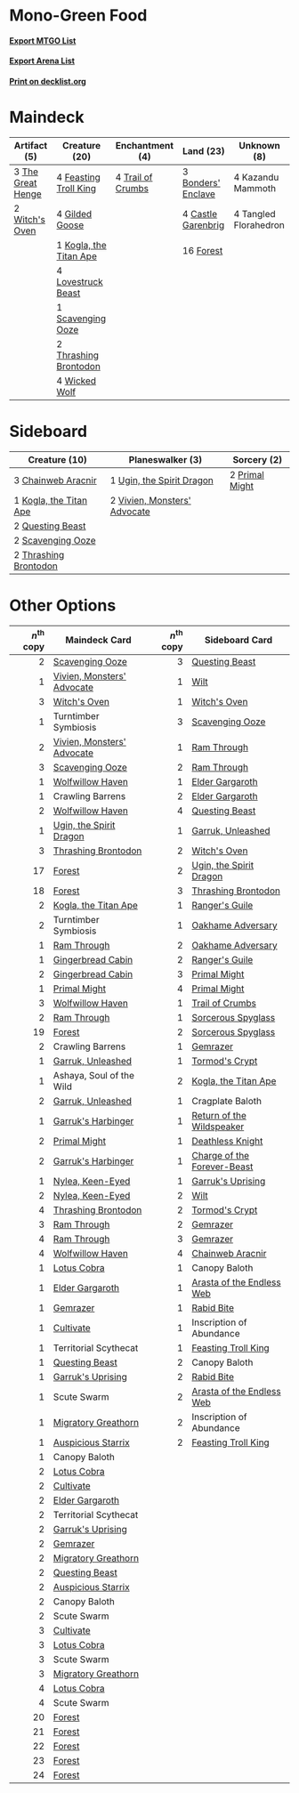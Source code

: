 # Mono-Green Food

#### [Export MTGO List](../collection/Mono-Green%20Food/Mono-Green%20Food.txt)
#### [Export Arena List](../collection/Mono-Green%20Food/Mono-Green%20Food_arena.txt)
#### [Print on decklist.org](http://decklist.org/?deckmain=3%09Bonders'%20Enclave%0A4%09Castle%20Garenbrig%0A4%09Feasting%20Troll%20King%0A16%09Forest%0A4%09Gilded%20Goose%0A4%09Kazandu%20Mammoth%0A1%09Kogla,%20the%20Titan%20Ape%0A4%09Lovestruck%20Beast%0A1%09Scavenging%20Ooze%0A4%09Tangled%20Florahedron%0A3%09The%20Great%20Henge%0A2%09Thrashing%20Brontodon%0A4%09Trail%20of%20Crumbs%0A4%09Wicked%20Wolf%0A2%09Witch's%20Oven&deckside=3%09Chainweb%20Aracnir%0A1%09Kogla,%20the%20Titan%20Ape%0A2%09Primal%20Might%0A2%09Questing%20Beast%0A2%09Scavenging%20Ooze%0A2%09Thrashing%20Brontodon%0A1%09Ugin,%20the%20Spirit%20Dragon%0A2%09Vivien,%20Monsters'%20Advocate)
# Maindeck

|                                        Artifact (5)                                        |                                          Creature (20)                                          |                                      Enchantment (4)                                       |                                          Land (23)                                          |     Unknown (8)     |
|--------------------------------------------------------------------------------------------|-------------------------------------------------------------------------------------------------|--------------------------------------------------------------------------------------------|---------------------------------------------------------------------------------------------|---------------------|
|3 [The Great Henge](http://gatherer.wizards.com/Pages/Card/Details.aspx?multiverseid=473123)|4 [Feasting Troll King](http://gatherer.wizards.com/Pages/Card/Details.aspx?multiverseid=473114) |4 [Trail of Crumbs](http://gatherer.wizards.com/Pages/Card/Details.aspx?multiverseid=473141)|3 [Bonders' Enclave](http://gatherer.wizards.com/Pages/Card/Details.aspx?multiverseid=479765)|4 Kazandu Mammoth    |
|2 [Witch's Oven](http://gatherer.wizards.com/Pages/Card/Details.aspx?multiverseid=473199)   |4 [Gilded Goose](http://gatherer.wizards.com/Pages/Card/Details.aspx?multiverseid=473122)        |                                                                                            |4 [Castle Garenbrig](http://gatherer.wizards.com/Pages/Card/Details.aspx?multiverseid=473202)|4 Tangled Florahedron|
|                                                                                            |1 [Kogla, the Titan Ape](http://gatherer.wizards.com/Pages/Card/Details.aspx?multiverseid=479682)|                                                                                            |16 [Forest](http://gatherer.wizards.com/Pages/Card/Details.aspx?multiverseid=439860)         |                     |
|                                                                                            |4 [Lovestruck Beast](http://gatherer.wizards.com/Pages/Card/Details.aspx?multiverseid=473127)    |                                                                                            |                                                                                             |                     |
|                                                                                            |1 [Scavenging Ooze](http://gatherer.wizards.com/Pages/Card/Details.aspx?multiverseid=420783)     |                                                                                            |                                                                                             |                     |
|                                                                                            |2 [Thrashing Brontodon](http://gatherer.wizards.com/Pages/Card/Details.aspx?multiverseid=456570) |                                                                                            |                                                                                             |                     |
|                                                                                            |4 [Wicked Wolf](http://gatherer.wizards.com/Pages/Card/Details.aspx?multiverseid=473143)         |                                                                                            |                                                                                             |                     |


# Sideboard

|                                          Creature (10)                                          |                                           Planeswalker (3)                                            |                                       Sorcery (2)                                       |
|-------------------------------------------------------------------------------------------------|-------------------------------------------------------------------------------------------------------|-----------------------------------------------------------------------------------------|
|3 [Chainweb Aracnir](http://gatherer.wizards.com/Pages/Card/Details.aspx?multiverseid=476418)    |1 [Ugin, the Spirit Dragon](http://gatherer.wizards.com/Pages/Card/Details.aspx?multiverseid=391948)   |2 [Primal Might](http://gatherer.wizards.com/Pages/Card/Details.aspx?multiverseid=485520)|
|1 [Kogla, the Titan Ape](http://gatherer.wizards.com/Pages/Card/Details.aspx?multiverseid=479682)|2 [Vivien, Monsters' Advocate](http://gatherer.wizards.com/Pages/Card/Details.aspx?multiverseid=479695)|                                                                                         |
|2 [Questing Beast](http://gatherer.wizards.com/Pages/Card/Details.aspx?multiverseid=473133)      |                                                                                                       |                                                                                         |
|2 [Scavenging Ooze](http://gatherer.wizards.com/Pages/Card/Details.aspx?multiverseid=420783)     |                                                                                                       |                                                                                         |
|2 [Thrashing Brontodon](http://gatherer.wizards.com/Pages/Card/Details.aspx?multiverseid=456570) |                                                                                                       |                                                                                         |


# Other Options

|*n*<sup>th</sup> copy|                                            Maindeck Card                                            |*n*<sup>th</sup> copy|                                            Sideboard Card                                            |
|--------------------:|-----------------------------------------------------------------------------------------------------|--------------------:|------------------------------------------------------------------------------------------------------|
|                    2|[Scavenging Ooze](http://gatherer.wizards.com/Pages/Card/Details.aspx?multiverseid=420783)           |                    3|[Questing Beast](http://gatherer.wizards.com/Pages/Card/Details.aspx?multiverseid=473133)             |
|                    1|[Vivien, Monsters' Advocate](http://gatherer.wizards.com/Pages/Card/Details.aspx?multiverseid=479695)|                    1|[Wilt](http://gatherer.wizards.com/Pages/Card/Details.aspx?multiverseid=479696)                       |
|                    3|[Witch's Oven](http://gatherer.wizards.com/Pages/Card/Details.aspx?multiverseid=473199)              |                    1|[Witch's Oven](http://gatherer.wizards.com/Pages/Card/Details.aspx?multiverseid=473199)               |
|                    1|Turntimber Symbiosis                                                                                 |                    3|[Scavenging Ooze](http://gatherer.wizards.com/Pages/Card/Details.aspx?multiverseid=420783)            |
|                    2|[Vivien, Monsters' Advocate](http://gatherer.wizards.com/Pages/Card/Details.aspx?multiverseid=479695)|                    1|[Ram Through](http://gatherer.wizards.com/Pages/Card/Details.aspx?multiverseid=479690)                |
|                    3|[Scavenging Ooze](http://gatherer.wizards.com/Pages/Card/Details.aspx?multiverseid=420783)           |                    2|[Ram Through](http://gatherer.wizards.com/Pages/Card/Details.aspx?multiverseid=479690)                |
|                    1|[Wolfwillow Haven](http://gatherer.wizards.com/Pages/Card/Details.aspx?multiverseid=476456)          |                    1|[Elder Gargaroth](http://gatherer.wizards.com/Pages/Card/Details.aspx?multiverseid=485502)            |
|                    1|Crawling Barrens                                                                                     |                    2|[Elder Gargaroth](http://gatherer.wizards.com/Pages/Card/Details.aspx?multiverseid=485502)            |
|                    2|[Wolfwillow Haven](http://gatherer.wizards.com/Pages/Card/Details.aspx?multiverseid=476456)          |                    4|[Questing Beast](http://gatherer.wizards.com/Pages/Card/Details.aspx?multiverseid=473133)             |
|                    1|[Ugin, the Spirit Dragon](http://gatherer.wizards.com/Pages/Card/Details.aspx?multiverseid=391948)   |                    1|[Garruk, Unleashed](http://gatherer.wizards.com/Pages/Card/Details.aspx?multiverseid=485506)          |
|                    3|[Thrashing Brontodon](http://gatherer.wizards.com/Pages/Card/Details.aspx?multiverseid=456570)       |                    2|[Witch's Oven](http://gatherer.wizards.com/Pages/Card/Details.aspx?multiverseid=473199)               |
|                   17|[Forest](http://gatherer.wizards.com/Pages/Card/Details.aspx?multiverseid=439860)                    |                    2|[Ugin, the Spirit Dragon](http://gatherer.wizards.com/Pages/Card/Details.aspx?multiverseid=391948)    |
|                   18|[Forest](http://gatherer.wizards.com/Pages/Card/Details.aspx?multiverseid=439860)                    |                    3|[Thrashing Brontodon](http://gatherer.wizards.com/Pages/Card/Details.aspx?multiverseid=456570)        |
|                    2|[Kogla, the Titan Ape](http://gatherer.wizards.com/Pages/Card/Details.aspx?multiverseid=479682)      |                    1|[Ranger's Guile](http://gatherer.wizards.com/Pages/Card/Details.aspx?multiverseid=249973)             |
|                    2|Turntimber Symbiosis                                                                                 |                    1|[Oakhame Adversary](http://gatherer.wizards.com/Pages/Card/Details.aspx?multiverseid=473129)          |
|                    1|[Ram Through](http://gatherer.wizards.com/Pages/Card/Details.aspx?multiverseid=479690)               |                    2|[Oakhame Adversary](http://gatherer.wizards.com/Pages/Card/Details.aspx?multiverseid=473129)          |
|                    1|[Gingerbread Cabin](http://gatherer.wizards.com/Pages/Card/Details.aspx?multiverseid=473207)         |                    2|[Ranger's Guile](http://gatherer.wizards.com/Pages/Card/Details.aspx?multiverseid=249973)             |
|                    2|[Gingerbread Cabin](http://gatherer.wizards.com/Pages/Card/Details.aspx?multiverseid=473207)         |                    3|[Primal Might](http://gatherer.wizards.com/Pages/Card/Details.aspx?multiverseid=485520)               |
|                    1|[Primal Might](http://gatherer.wizards.com/Pages/Card/Details.aspx?multiverseid=485520)              |                    4|[Primal Might](http://gatherer.wizards.com/Pages/Card/Details.aspx?multiverseid=485520)               |
|                    3|[Wolfwillow Haven](http://gatherer.wizards.com/Pages/Card/Details.aspx?multiverseid=476456)          |                    1|[Trail of Crumbs](http://gatherer.wizards.com/Pages/Card/Details.aspx?multiverseid=473141)            |
|                    2|[Ram Through](http://gatherer.wizards.com/Pages/Card/Details.aspx?multiverseid=479690)               |                    1|[Sorcerous Spyglass](http://gatherer.wizards.com/Pages/Card/Details.aspx?multiverseid=435407)         |
|                   19|[Forest](http://gatherer.wizards.com/Pages/Card/Details.aspx?multiverseid=439860)                    |                    2|[Sorcerous Spyglass](http://gatherer.wizards.com/Pages/Card/Details.aspx?multiverseid=435407)         |
|                    2|Crawling Barrens                                                                                     |                    1|[Gemrazer](http://gatherer.wizards.com/Pages/Card/Details.aspx?multiverseid=479675)                   |
|                    1|[Garruk, Unleashed](http://gatherer.wizards.com/Pages/Card/Details.aspx?multiverseid=485506)         |                    1|[Tormod's Crypt](http://gatherer.wizards.com/Pages/Card/Details.aspx?multiverseid=389723)             |
|                    1|Ashaya, Soul of the Wild                                                                             |                    2|[Kogla, the Titan Ape](http://gatherer.wizards.com/Pages/Card/Details.aspx?multiverseid=479682)       |
|                    2|[Garruk, Unleashed](http://gatherer.wizards.com/Pages/Card/Details.aspx?multiverseid=485506)         |                    1|Cragplate Baloth                                                                                      |
|                    1|[Garruk's Harbinger](http://gatherer.wizards.com/Pages/Card/Details.aspx?multiverseid=485508)        |                    1|[Return of the Wildspeaker](http://gatherer.wizards.com/Pages/Card/Details.aspx?multiverseid=473134)  |
|                    2|[Primal Might](http://gatherer.wizards.com/Pages/Card/Details.aspx?multiverseid=485520)              |                    1|[Deathless Knight](http://gatherer.wizards.com/Pages/Card/Details.aspx?multiverseid=473170)           |
|                    2|[Garruk's Harbinger](http://gatherer.wizards.com/Pages/Card/Details.aspx?multiverseid=485508)        |                    1|[Charge of the Forever-Beast](http://gatherer.wizards.com/Pages/Card/Details.aspx?multiverseid=479667)|
|                    1|[Nylea, Keen-Eyed](http://gatherer.wizards.com/Pages/Card/Details.aspx?multiverseid=476436)          |                    1|[Garruk's Uprising](http://gatherer.wizards.com/Pages/Card/Details.aspx?multiverseid=485509)          |
|                    2|[Nylea, Keen-Eyed](http://gatherer.wizards.com/Pages/Card/Details.aspx?multiverseid=476436)          |                    2|[Wilt](http://gatherer.wizards.com/Pages/Card/Details.aspx?multiverseid=479696)                       |
|                    4|[Thrashing Brontodon](http://gatherer.wizards.com/Pages/Card/Details.aspx?multiverseid=456570)       |                    2|[Tormod's Crypt](http://gatherer.wizards.com/Pages/Card/Details.aspx?multiverseid=389723)             |
|                    3|[Ram Through](http://gatherer.wizards.com/Pages/Card/Details.aspx?multiverseid=479690)               |                    2|[Gemrazer](http://gatherer.wizards.com/Pages/Card/Details.aspx?multiverseid=479675)                   |
|                    4|[Ram Through](http://gatherer.wizards.com/Pages/Card/Details.aspx?multiverseid=479690)               |                    3|[Gemrazer](http://gatherer.wizards.com/Pages/Card/Details.aspx?multiverseid=479675)                   |
|                    4|[Wolfwillow Haven](http://gatherer.wizards.com/Pages/Card/Details.aspx?multiverseid=476456)          |                    4|[Chainweb Aracnir](http://gatherer.wizards.com/Pages/Card/Details.aspx?multiverseid=476418)           |
|                    1|[Lotus Cobra](http://gatherer.wizards.com/Pages/Card/Details.aspx?multiverseid=438740)               |                    1|Canopy Baloth                                                                                         |
|                    1|[Elder Gargaroth](http://gatherer.wizards.com/Pages/Card/Details.aspx?multiverseid=485502)           |                    1|[Arasta of the Endless Web](http://gatherer.wizards.com/Pages/Card/Details.aspx?multiverseid=476416)  |
|                    1|[Gemrazer](http://gatherer.wizards.com/Pages/Card/Details.aspx?multiverseid=479675)                  |                    1|[Rabid Bite](http://gatherer.wizards.com/Pages/Card/Details.aspx?multiverseid=447331)                 |
|                    1|[Cultivate](http://gatherer.wizards.com/Pages/Card/Details.aspx?multiverseid=442154)                 |                    1|Inscription of Abundance                                                                              |
|                    1|Territorial Scythecat                                                                                |                    1|[Feasting Troll King](http://gatherer.wizards.com/Pages/Card/Details.aspx?multiverseid=473114)        |
|                    1|[Questing Beast](http://gatherer.wizards.com/Pages/Card/Details.aspx?multiverseid=473133)            |                    2|Canopy Baloth                                                                                         |
|                    1|[Garruk's Uprising](http://gatherer.wizards.com/Pages/Card/Details.aspx?multiverseid=485509)         |                    2|[Rabid Bite](http://gatherer.wizards.com/Pages/Card/Details.aspx?multiverseid=447331)                 |
|                    1|Scute Swarm                                                                                          |                    2|[Arasta of the Endless Web](http://gatherer.wizards.com/Pages/Card/Details.aspx?multiverseid=476416)  |
|                    1|[Migratory Greathorn](http://gatherer.wizards.com/Pages/Card/Details.aspx?multiverseid=479685)       |                    2|Inscription of Abundance                                                                              |
|                    1|[Auspicious Starrix](http://gatherer.wizards.com/Pages/Card/Details.aspx?multiverseid=479664)        |                    2|[Feasting Troll King](http://gatherer.wizards.com/Pages/Card/Details.aspx?multiverseid=473114)        |
|                    1|Canopy Baloth                                                                                        |                     |                                                                                                      |
|                    2|[Lotus Cobra](http://gatherer.wizards.com/Pages/Card/Details.aspx?multiverseid=438740)               |                     |                                                                                                      |
|                    2|[Cultivate](http://gatherer.wizards.com/Pages/Card/Details.aspx?multiverseid=442154)                 |                     |                                                                                                      |
|                    2|[Elder Gargaroth](http://gatherer.wizards.com/Pages/Card/Details.aspx?multiverseid=485502)           |                     |                                                                                                      |
|                    2|Territorial Scythecat                                                                                |                     |                                                                                                      |
|                    2|[Garruk's Uprising](http://gatherer.wizards.com/Pages/Card/Details.aspx?multiverseid=485509)         |                     |                                                                                                      |
|                    2|[Gemrazer](http://gatherer.wizards.com/Pages/Card/Details.aspx?multiverseid=479675)                  |                     |                                                                                                      |
|                    2|[Migratory Greathorn](http://gatherer.wizards.com/Pages/Card/Details.aspx?multiverseid=479685)       |                     |                                                                                                      |
|                    2|[Questing Beast](http://gatherer.wizards.com/Pages/Card/Details.aspx?multiverseid=473133)            |                     |                                                                                                      |
|                    2|[Auspicious Starrix](http://gatherer.wizards.com/Pages/Card/Details.aspx?multiverseid=479664)        |                     |                                                                                                      |
|                    2|Canopy Baloth                                                                                        |                     |                                                                                                      |
|                    2|Scute Swarm                                                                                          |                     |                                                                                                      |
|                    3|[Cultivate](http://gatherer.wizards.com/Pages/Card/Details.aspx?multiverseid=442154)                 |                     |                                                                                                      |
|                    3|[Lotus Cobra](http://gatherer.wizards.com/Pages/Card/Details.aspx?multiverseid=438740)               |                     |                                                                                                      |
|                    3|Scute Swarm                                                                                          |                     |                                                                                                      |
|                    3|[Migratory Greathorn](http://gatherer.wizards.com/Pages/Card/Details.aspx?multiverseid=479685)       |                     |                                                                                                      |
|                    4|[Lotus Cobra](http://gatherer.wizards.com/Pages/Card/Details.aspx?multiverseid=438740)               |                     |                                                                                                      |
|                    4|Scute Swarm                                                                                          |                     |                                                                                                      |
|                   20|[Forest](http://gatherer.wizards.com/Pages/Card/Details.aspx?multiverseid=439860)                    |                     |                                                                                                      |
|                   21|[Forest](http://gatherer.wizards.com/Pages/Card/Details.aspx?multiverseid=439860)                    |                     |                                                                                                      |
|                   22|[Forest](http://gatherer.wizards.com/Pages/Card/Details.aspx?multiverseid=439860)                    |                     |                                                                                                      |
|                   23|[Forest](http://gatherer.wizards.com/Pages/Card/Details.aspx?multiverseid=439860)                    |                     |                                                                                                      |
|                   24|[Forest](http://gatherer.wizards.com/Pages/Card/Details.aspx?multiverseid=439860)                    |                     |                                                                                                      |

